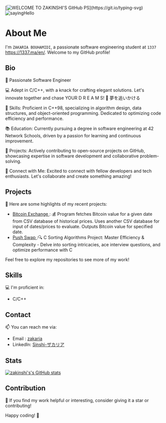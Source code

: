[![WELCOME TO ZAKINSHI'S GitHub PS](https://readme-typing-svg.demolab.com/?lines=WELCOME+TO+ZAKINSHI'S+GitHub+SP;)](https://git.io/typing-svg)
![sayingHello](https://imgs.search.brave.com/0QeQuV_i5NRyXk1UzL_6ov0hjinozNFZw7bzYjFESgI/rs:fit:860:0:0/g:ce/aHR0cHM6Ly91cGxv/YWQud2lraW1lZGlh/Lm9yZy93aWtpcGVk/aWEvY29tbW9ucy90/aHVtYi9mL2ZmL0Fz/c2FsYW11LWFsZXlr/dW0uc3ZnLzY0MHB4/LUFzc2FsYW11LWFs/ZXlrdW0uc3ZnLnBu/Zw)

# About Me
I'm `ZAKARIA BOUHAMIDI`, a passionate software engineering student at ` 1337 ` https://1337.ma/en/. Welcome to my GitHub profile!

## Bio

🚀 Passionate Software Engineer

💻 Adept in C/C++, with a knack for crafting elegant solutions. Let's innovate together and chase YOUR D R E A M S! 🌟 夢を追いかける

🔧 Skills: Proficient in C++98, specializing in algorithm design, data structures, and object-oriented programming. Dedicated to optimizing code efficiency and performance.

📚 Education: Currently pursuing a degree in software engineering at 42 Network Schools, driven by a passion for learning and continuous improvement.

🔗 Projects: Actively contributing to open-source projects on GitHub, showcasing expertise in software development and collaborative problem-solving.

💬 Connect with Me: Excited to connect with fellow developers and tech enthusiasts. Let's collaborate and create something amazing!


## Projects

🚀 Here are some highlights of my recent projects:

- [ Bitcoin Exchange ](https://github.com/zakinshi/CPP_PARSING): 💰 Program fetches Bitcoin value for a given date from CSV database of historical prices. Uses another CSV database for input of dates/prices to evaluate. Outputs Bitcoin value for specified date.
- [ Push Swap ](https://github.com/zakinshi/Push_swap):🔍 C Sorting Algorithms Project: Master Efficiency & Complexity - Delve into sorting intricacies, ace interview questions, and optimize performance with C

Feel free to explore my repositories to see more of my work!

## Skills

💻 I'm proficient in:

- C/C++

## Contact

📫 You can reach me via:

- Email   : [zakaria](https://mail.google.com/mail/u/0/#inbox?compose=GTvVlcRwRQKmTHWQtDSvvtBKGQdsmZmwNPcDgXRnbCKwjCPPSGnmSSvrzvVrMBjPRhXXPLcCSDtMT)
- LinkedIn: [Sinshi-ザカリア](https://www.linkedin.com/in/zakaria-bouhamidi-059b67279/)

## Stats
[![zakinshi's's GitHub stats](https://github-readme-stats.vercel.app/api?username=zakinshi)](https://github.com/anuraghazra/github-readme-stats)
## Contribution

🌟 If you find my work helpful or interesting, consider giving it a star or contributing!

Happy coding! 🚀
